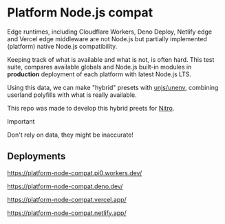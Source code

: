 # Platform Node.js compat

Edge runtimes, including Cloudflare Workers, Deno Deploy, Netlify edge and Vercel edge middleware are not Node.js but partially implemented (platform) native Node.js compatibility.

Keeping track of what is available and what is not, is often hard. This test suite, compares available globals and Node.js built-in modules in **production** deployment of each platform with latest Node.js LTS.

Using this data, we can make "hybrid" presets with [unjs/unenv](https://github.com/unjs/unenv), combining userland polyfills with what is really available.

This repo was made to develop this hybrid preets for [Nitro](https://nitro.dev).

> [!IMPORTANT]
> Don't rely on data, they might be inaccurate!

## Deployments

https://platform-node-compat.pi0.workers.dev/

https://platform-node-compat.deno.dev/

https://platform-node-compat.vercel.app/

https://platform-node-compat.netlify.app/
